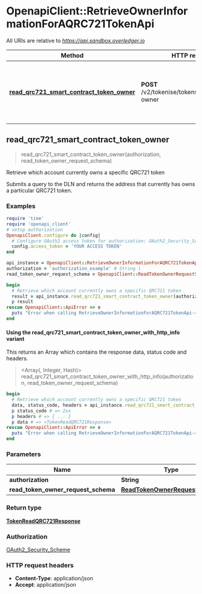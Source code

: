 # OpenapiClient::RetrieveOwnerInformationForAQRC721TokenApi

All URIs are relative to *https://api.sandbox.overledger.io*

| Method | HTTP request | Description |
| ------ | ------------ | ----------- |
| [**read_qrc721_smart_contract_token_owner**](RetrieveOwnerInformationForAQRC721TokenApi.md#read_qrc721_smart_contract_token_owner) | **POST** /v2/tokenise/tokens/qrc721/token-owner | Retrieve which account currently owns a specific QRC721 token |


## read_qrc721_smart_contract_token_owner

> <TokenReadQRC721Response> read_qrc721_smart_contract_token_owner(authorization, read_token_owner_request_schema)

Retrieve which account currently owns a specific QRC721 token

Submits a query to the DLN and returns the address that currently has owns a particular QRC721 token.

### Examples

```ruby
require 'time'
require 'openapi_client'
# setup authorization
OpenapiClient.configure do |config|
  # Configure OAuth2 access token for authorization: OAuth2_Security_Scheme
  config.access_token = 'YOUR ACCESS TOKEN'
end

api_instance = OpenapiClient::RetrieveOwnerInformationForAQRC721TokenApi.new
authorization = 'authorization_example' # String | 
read_token_owner_request_schema = OpenapiClient::ReadTokenOwnerRequestSchema.new # ReadTokenOwnerRequestSchema | 

begin
  # Retrieve which account currently owns a specific QRC721 token
  result = api_instance.read_qrc721_smart_contract_token_owner(authorization, read_token_owner_request_schema)
  p result
rescue OpenapiClient::ApiError => e
  puts "Error when calling RetrieveOwnerInformationForAQRC721TokenApi->read_qrc721_smart_contract_token_owner: #{e}"
end
```

#### Using the read_qrc721_smart_contract_token_owner_with_http_info variant

This returns an Array which contains the response data, status code and headers.

> <Array(<TokenReadQRC721Response>, Integer, Hash)> read_qrc721_smart_contract_token_owner_with_http_info(authorization, read_token_owner_request_schema)

```ruby
begin
  # Retrieve which account currently owns a specific QRC721 token
  data, status_code, headers = api_instance.read_qrc721_smart_contract_token_owner_with_http_info(authorization, read_token_owner_request_schema)
  p status_code # => 2xx
  p headers # => { ... }
  p data # => <TokenReadQRC721Response>
rescue OpenapiClient::ApiError => e
  puts "Error when calling RetrieveOwnerInformationForAQRC721TokenApi->read_qrc721_smart_contract_token_owner_with_http_info: #{e}"
end
```

### Parameters

| Name | Type | Description | Notes |
| ---- | ---- | ----------- | ----- |
| **authorization** | **String** |  |  |
| **read_token_owner_request_schema** | [**ReadTokenOwnerRequestSchema**](ReadTokenOwnerRequestSchema.md) |  |  |

### Return type

[**TokenReadQRC721Response**](TokenReadQRC721Response.md)

### Authorization

[OAuth2_Security_Scheme](../README.md#OAuth2_Security_Scheme)

### HTTP request headers

- **Content-Type**: application/json
- **Accept**: application/json

